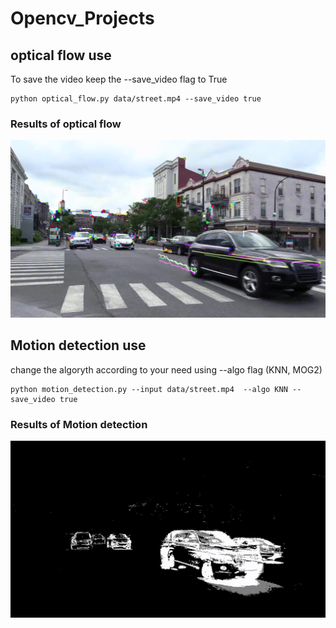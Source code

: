 # Opencv_Projects

## optical flow use
To save the video keep the --save_video flag to True

```
python optical_flow.py data/street.mp4 --save_video true
```
### Results of optical flow
![](assest/optical_flow_output.gif)

## Motion detection use

change the algoryth according to your need using --algo flag (KNN, MOG2)
```
python motion_detection.py --input data/street.mp4  --algo KNN --save_video true
```
### Results of Motion detection
![](assest/motion_detection_output.gif)
